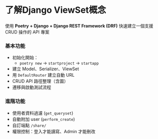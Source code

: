 了解Django ViewSet概念
===

### 
使用 **Poetry + Django + Django REST Framework (DRF)** 快速建立一個支援 CRUD 操作的 API 專案

### 基本功能
- 初始化開始：
    - `poetry new` → `startproject` → `startapp`
- 建立 Model、Serializer、ViewSet
- 用 `DefaultRouter` 建立自動 URL
- CRUD API 路徑整理（含圖）
- 遷移與啟動測試流程

### 進階功能
- 使用者資料過濾 (`get_queryset`)
- 自動附加 user (`perform_create`)
- 自訂端點 `/share/`
- 權限控制：登入才能讀寫、Admin 才能刪改